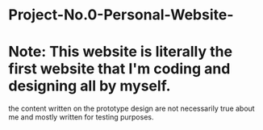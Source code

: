 # Project-No.0-Personal-Website-

# Note: This website is literally the first website that I'm coding and designing all by myself.

the content written on the prototype design are not necessarily true about me and mostly written for testing purposes.
